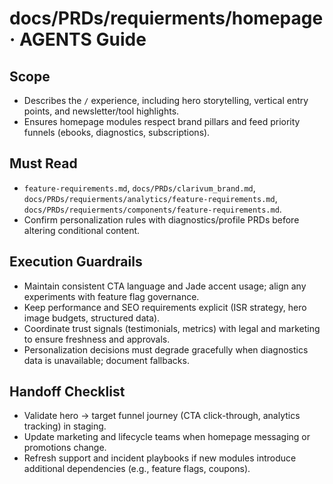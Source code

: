# docs/PRDs/requierments/homepage · AGENTS Guide

## Scope
- Describes the `/` experience, including hero storytelling, vertical entry points, and newsletter/tool highlights.
- Ensures homepage modules respect brand pillars and feed priority funnels (ebooks, diagnostics, subscriptions).

## Must Read
- `feature-requirements.md`, `docs/PRDs/clarivum_brand.md`, `docs/PRDs/requierments/analytics/feature-requirements.md`, `docs/PRDs/requierments/components/feature-requirements.md`.
- Confirm personalization rules with diagnostics/profile PRDs before altering conditional content.

## Execution Guardrails
- Maintain consistent CTA language and Jade accent usage; align any experiments with feature flag governance.
- Keep performance and SEO requirements explicit (ISR strategy, hero image budgets, structured data).
- Coordinate trust signals (testimonials, metrics) with legal and marketing to ensure freshness and approvals.
- Personalization decisions must degrade gracefully when diagnostics data is unavailable; document fallbacks.

## Handoff Checklist
- Validate hero → target funnel journey (CTA click-through, analytics tracking) in staging.
- Update marketing and lifecycle teams when homepage messaging or promotions change.
- Refresh support and incident playbooks if new modules introduce additional dependencies (e.g., feature flags, coupons).

